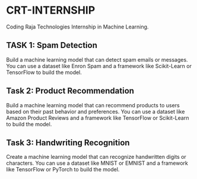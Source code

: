 # CRT-INTERNSHIP
Coding Raja Technologies Internship in Machine Learning.

## TASK 1: Spam Detection
Build a machine learning model that can detect spam emails or messages. You can use a dataset like Enron Spam and a framework like Scikit-Learn or TensorFlow to build the model.

## Task 2: Product Recommendation
Build a machine learning model that can recommend products to users based on their past behavior and preferences. You can use a dataset like Amazon Product Reviews and a framework like TensorFlow or Scikit-Learn to build the model.

## Task 3: Handwriting Recognition
Create a machine learning model that can recognize handwritten digits or characters. You can use a dataset like MNIST or EMNIST and a framework like TensorFlow or PyTorch to build the model.
